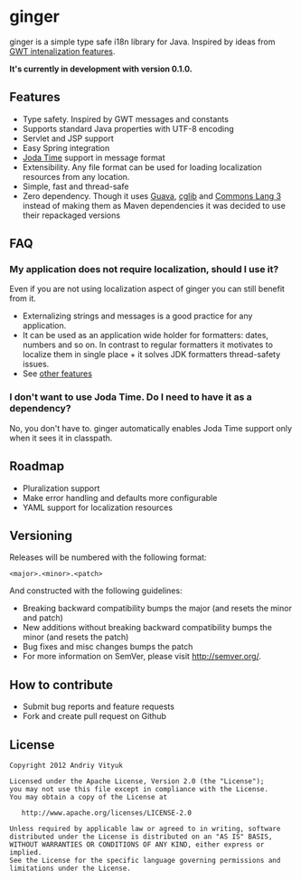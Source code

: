 ginger
======

ginger is a simple type safe i18n library for Java. Inspired by ideas from [GWT intenalization features](https://developers.google.com/web-toolkit/doc/latest/DevGuideI18n).

**It's currently in development with version 0.1.0.**

Features
--------
- Type safety. Inspired by GWT messages and constants
- Supports standard Java properties with UTF-8 encoding
- Servlet and JSP support
- Easy Spring integration
- [Joda Time](joda-time.sourceforge.net) support in message format
- Extensibility. Any file format can be used for loading localization resources from any location.
- Simple, fast and thread-safe
- Zero dependency. Though it uses [Guava](http://code.google.com/p/guava-libraries/), [cglib](http://cglib.sourceforge.net/) and [Commons Lang 3](http://commons.apache.org/lang/) instead of making them as Maven dependencies it was decided to use their repackaged versions


FAQ
---
### My application does not require localization, should I use it?
Even if you are not using localization aspect of ginger you can still benefit from it.
- Externalizing strings and messages is a good practice for any application.
- It can be used as an application wide holder for formatters: dates, numbers and so on. In contrast to regular formatters it motivates to localize them in single place + it solves JDK formatters thread-safety issues.
- See [other features](#Features)

### I don't want to use Joda Time. Do I need to have it as a dependency?
No, you don't have to. ginger automatically enables Joda Time support only when it sees it in classpath.

Roadmap
--------
- Pluralization support
- Make error handling and defaults more configurable
- YAML support for localization resources

Versioning
----------
Releases will be numbered with the following format:

    <major>.<minor>.<patch>

And constructed with the following guidelines:
- Breaking backward compatibility bumps the major (and resets the minor and patch)
- New additions without breaking backward compatibility bumps the minor (and resets the patch)
- Bug fixes and misc changes bumps the patch
- For more information on SemVer, please visit http://semver.org/.

How to contribute
------------
- Submit bug reports and feature requests
- Fork and create pull request on Github

License
-------

    Copyright 2012 Andriy Vityuk

    Licensed under the Apache License, Version 2.0 (the "License");
    you may not use this file except in compliance with the License.
    You may obtain a copy of the License at

       http://www.apache.org/licenses/LICENSE-2.0

    Unless required by applicable law or agreed to in writing, software
    distributed under the License is distributed on an "AS IS" BASIS,
    WITHOUT WARRANTIES OR CONDITIONS OF ANY KIND, either express or implied.
    See the License for the specific language governing permissions and
    limitations under the License.
